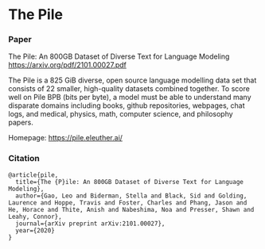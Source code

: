 # The Pile

### Paper
The Pile: An 800GB Dataset of Diverse Text for Language Modeling
https://arxiv.org/pdf/2101.00027.pdf

The Pile is a 825 GiB diverse, open source language modelling data set that consists
of 22 smaller, high-quality datasets combined together. To score well on Pile
BPB (bits per byte), a model must be able to understand many disparate domains
including books, github repositories, webpages, chat logs, and medical, physics,
math, computer science, and philosophy papers.

Homepage: https://pile.eleuther.ai/

### Citation
```
@article{pile,
  title={The {P}ile: An 800GB Dataset of Diverse Text for Language Modeling},
  author={Gao, Leo and Biderman, Stella and Black, Sid and Golding, Laurence and Hoppe, Travis and Foster, Charles and Phang, Jason and He, Horace and Thite, Anish and Nabeshima, Noa and Presser, Shawn and Leahy, Connor},
  journal={arXiv preprint arXiv:2101.00027},
  year={2020}
}
```
